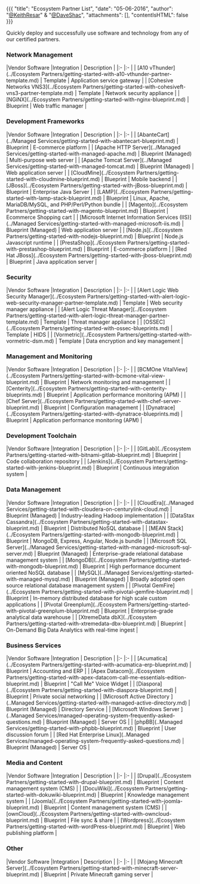 {{{
  "title": "Ecosystem Partner List",
  "date": "05-06-2016",
  "author": "<a href='https://twitter.com/KeithResar'>@KeithResar</a>" &amp; "<a href='https://twitter.com/DaveShac'>@DaveShac</a>",
  "attachments": [],
  "contentIsHTML": false
}}}


<!-- Categories coming soon - add as partners matching them come onboard.

### Cloud Storage
### Data Protection
### Analytics
### Data Management
### Development Toolchain
### Analytics

-->


Quickly deploy and successfully use software and technology from any of our certified partners.

### Network Management

|Vendor Software  	|Integration    | Description   	|
|:-	|:-	|
| [A10 vThunder](../Ecosystem Partners/getting-started-with-a10-vthunder-partner-template.md)   	| Template    | Application service gateway    |
| [Cohesive Networks VNS3](../Ecosystem Partners/getting-started-with-cohesiveft-vns3-partner-template.md)   	| Template    | Network security appliance    |
| [NGiNX](../Ecosystem Partners/getting-started-with-nginx-blueprint.md)   	| Blueprint    | Web traffic manager    |


### Development Frameworks

|Vendor Software  	|Integration    | Description   	|
|:-	|:-	|
| [AbanteCart](../Managed Services/getting-started-with-abantecart-blueprint.md)   	| Blueprint   | E-commerce platform    |
| [Apache HTTP Server](../Managed Services/getting-started-with-managed-apache.md)   	| Blueprint (Managed)   | Multi-purpose web server    |
| [Apache Tomcat Server](../Managed Services/getting-started-with-managed-tomcat.md)   	| Blueprint (Managed)   | Web application server    |
| [CloudMine](../Ecosystem Partners/getting-started-with-cloudmine-blueprint.md)   	| Blueprint    | Mobile backend    |
| [JBoss](../Ecosystem Partners/getting-started-with-jBoss-blueprint.md)   	| Blueprint    | Enterprise Java Server    |
| [LAMP](../Ecosystem Partners/getting-started-with-lamp-stack-blueprint.md)   	| Blueprint    | Linux, Apache, MariaDB/MySQL, and PHP/Perl/Python bundle    |
| [Magento](../Ecosystem Partners/getting-started-with-magento-blueprint.md)   	| Blueprint    | Ecommerce Shopping cart    |
| [Microsoft Internet Information Services (IIS)](../Managed Services/getting-started-with-managed-microsoft-iis.md)   	| Blueprint (Managed)   | Web application server    |
| [Node.js](../Ecosystem Partners/getting-started-with-nodejs-blueprint.md)   	| Blueprint    | Node.js Javascript runtime    |
| [PrestaShop](../Ecosystem Partners/getting-started-with-prestashop-blueprint.md)   	| Blueprint    | E-commerce platform    |
| [Red Hat JBoss](../Ecosystem Partners/getting-started-with-jboss-blueprint.md)   	| Blueprint    | Java application server    |


### Security

|Vendor Software  	|Integration    | Description   	|
|:-	|:-	|
| [Alert Logic Web Security Manager](../Ecosystem Partners/getting-started-with-alert-logic-web-security-manager-partner-template.md)   	| Template    | Web security manager appliance    |
| [Alert Logic Threat Manager](../Ecosystem Partners/getting-started-with-alert-logic-threat-manager-partner-template.md)   	| Template    | Threat manager appliance    |
| [OSSEC](../Ecosystem Partners/getting-started-with-ossec-blueprints.md)   	| Template    | HIDS    |
| [Vormetric](../Ecosystem Partners/getting-started-with-vormetric-dsm.md)   	| Template    | Data encryption and key management    |


### Management and Monitoring

|Vendor Software  	|Integration    | Description   	|
|:-	|:-	|
| [BCMOne VitalView](../Ecosystem Partners/getting-started-with-bcmone-vital-view-blueprint.md)   	| Blueprint    | Network monitoring and management    |
| [Centerity](../Ecosystem Partners/getting-started-with-centerity-blueprints.md)   	| Blueprint    | Application performance monitoring (APM)    |
| [Chef Server](../Ecosystem Partners/getting-started-with-chef-server-blueprint.md)   	| Blueprint    | Configuration management    |
| [Dynatrace](../Ecosystem Partners/getting-started-with-dynatrace-blueprints.md)   	| Blueprint    | Application performance monitoring (APM)    |


### Development Toolchain

|Vendor Software  	|Integration    | Description   	|
|:-	|:-	|
| [GitLab](../Ecosystem Partners/getting-started-with-bitnami-gitlab-blueprint.md)   	| Blueprint    | Code collaboration repository    |
| [Jenkins](../Ecosystem Partners/getting-started-with-jenkins-blueprint.md)   	| Blueprint    | Continuous integration system    |


### Data Management

|Vendor Software  	|Integration    | Description   	|
|:-	|:-	|
| [CloudEra](../Managed Services/getting-started-with-cloudera-on-centurylink-cloud.md)   	| Blueprint (Managed)   | Industry-leading Hadoop implementation    |
| [DataStax Cassandra](../Ecosystem Partners/getting-started-with-datastax-blueprint.md)   	| Blueprint    | Distributed NoSQL database    |
| [MEAN Stack](../Ecosystem Partners/getting-started-with-mongodb-blueprint.md)   	| Blueprint    | MongoDB, Express, Angular, Node.js bundle    |
| [Microsoft SQL Server](../Managed Services/getting-started-with-managed-microsoft-sql-server.md)   	| Blueprint (Managed)   | Enterprise-grade relational database management system   |
| [MongoDB](../Ecosystem Partners/getting-started-with-mongodb-blueprint.md)   	| Blueprint    | High performance document oriented NoSQL database    |
| [MySQL](../Managed Services/getting-started-with-managed-mysql.md)   	| Blueprint (Managed)   | Broadly adopted open source relational database management system   |
| [Pivotal GemFire](../Ecosystem Partners/getting-started-with-pivotal-gemfire-blueprint.md)   	| Blueprint    | In-memory distributed database for high scale custom applications    |
| [Pivotal Greenplum](../Ecosystem Partners/getting-started-with-pivotal-greenplum-blueprint.md)   	| Blueprint    | Enterprise-grade analytical data warehouse    |
| [XtremeData dbX](../Ecosystem Partners/getting-started-with-xtremedata-dbx-blueprint.md)   	| Blueprint    | On-Demand Big Data Analytics with real-time ingest    |

### Business Services

|Vendor Software  	|Integration    | Description   	|
|:-	|:-	|
| [Acumatica](../Ecosystem Partners/getting-started-with-acumatica-erp-blueprint.md)   	| Blueprint    | Accounting and ERP    |
| [Apex Datacom](../Ecosystem Partners/getting-started-with-apex-datacom-call-me-essentials-edition-blueprint.md)   	| Blueprint    | "Call Me" Voice Widget    |
| [Diaspora](../Ecosystem Partners/getting-started-with-diaspora-blueprint.md)   	| Blueprint    | Private social networking    |
| [Microsoft Active Directory ](..Managed Services/getting-started-with-managed-active-directory.md)  	| Blueprint (Managed)   | Directory Service     |
| [Microsoft Windows Server ](..Managed Services/managed-operating-system-frequently-asked-questions.md)  	| Blueprint (Managed)   | Server OS     |
| [phpBB](..Managed Services/getting-started-with-phpbb-blueprint.md)  	| Blueprint   | User discussion forum     |
| [Red Hat Enterprise Linux](..Managed Services/managed-operating-system-frequently-asked-questions.md)  	| Blueprint (Managed)   | Server OS     |


### Media and Content

|Vendor Software  	|Integration    | Description   	|
|:-	|:-	|
| [Drupal](../Ecosystem Partners/getting-started-with-drupal-blueprint.md)   	| Blueprint    | Content management system (CMS)    |
| [DocuWiki](../Ecosystem Partners/getting-started-with-dokuwiki-blueprint.md)   	| Blueprint    | Knowledge management system    |
| [Joomla](../Ecosystem Partners/getting-started-with-joomla-blueprint.md)   	| Blueprint    | Content management system (CMS)    |
| [ownCloud](../Ecosystem Partners/getting-started-with-owncloud-blueprint.md)   	| Blueprint    | File sync & share   |
| [Wordpress](../Ecosystem Partners/getting-started-with-wordPress-blueprint.md)   	| Blueprint    | Web publishing platform   |

### Other

|Vendor Software  	|Integration    | Description   	|
|:-	|:-	|
| [Mojang Minecraft Server](../Ecosystem Partners/getting-started-with-minecraft-server-blueprint.md)   	| Blueprint    | Private Minecraft gaming server    |
